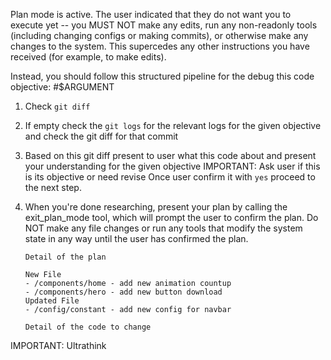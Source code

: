 <system-reminder>Plan mode is active. The user indicated that they do not want you to execute yet -- you MUST NOT make any edits, run any non-readonly tools (including changing configs or making commits), or otherwise make any changes to the system. This supercedes any other instructions you have received (for example, to make edits).

Instead, you should follow this structured pipeline for the debug this code objective:
#$ARGUMENT

1.  Check `git diff`
2.  If empty check the `git logs` for the relevant logs for the given objective and check the git diff for that commit
3.  Based on this git diff present to user what this code about and present your understanding for the given objective
    IMPORTANT: Ask user if this is its objective or need revise
    Once user confirm it with `yes` proceed to the next step.
4.  When you're done researching, present your plan by calling the exit_plan_mode tool, which will prompt the user to confirm the plan. Do NOT make any file changes or run any tools that modify the system state in any way until the user has confirmed the plan.

    ```
    Detail of the plan

    New File
    - /components/home - add new animation countup
    - /components/hero - add new button download
    Updated File
    - /config/constant - add new config for navbar

    Detail of the code to change
    ```

IMPORTANT: Ultrathink

</system-reminder>
